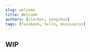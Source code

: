 ```yaml
---
slug: welcome
title: Welcome
authors: [slorber, yangshun]
tags: [facebook, hello, docusaurus]
---
```


## WIP
